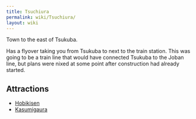 ```yaml
---
title: Tsuchiura
permalink: wiki/Tsuchiura/
layout: wiki
---
```


Town to the east of Tsukuba.

Has a flyover taking you from Tsukuba to next to the train station. This
was going to be a train line that would have connected Tsukuba to the
Joban line, but plans were nixed at some point after construction had
already started.

Attractions
-----------

-   [Hobikisen](/wiki/Hobikisen "wikilink")
-   [Kasumigaura](/wiki/Kasumigaura "wikilink")

